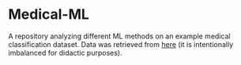 # Medical-ML
A repository analyzing different ML methods on an example medical classification dataset. Data was retrieved from [here](https://www.kaggle.com/datasets/fedesoriano/heart-failure-prediction?select=heart.csv) (it is intentionally imbalanced for didactic purposes).
